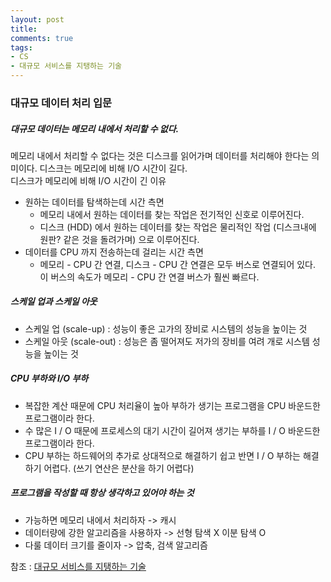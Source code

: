 ```yaml
---
layout: post
title: 
comments: true
tags:
- CS
- 대규모 서비스를 지탱하는 기술
---
```


### 대규모 데이터 처리 입문

##### 대규모 데이터는 메모리 내에서 처리할 수 없다.
메모리 내에서 처리할 수 없다는 것은 디스크를 읽어가며 데이터를 처리해야 한다는 의미이다. 디스크는 메모리에 비해 I/O 시간이 길다.  <br>
디스크가 메모리에 비해 I/O 시간이 긴 이유

* 원하는 데이터를 탐색하는데 시간 측면
	* 메모리 내에서 원하는 데이터를 찾는 작업은 전기적인 신호로 이루어진다.
	* 디스크 (HDD) 에서 원하는 데이터를 찾는 작업은 물리적인 작업 (디스크내에 원판? 같은 것을 돌려가며) 으로 이루어진다.
* 데이터를 CPU 까지 전송하는데 걸리는 시간 측면
	* 메모리 - CPU 간 연결, 디스크 - CPU 간 연결은 모두 버스로 연결되어 있다. 이 버스의 속도가 메모리 - CPU 간 연결 버스가 훨씬 빠르다.

##### 스케일 업과 스케일 아웃

* 스케일 업 (scale-up) : 성능이 좋은 고가의 장비로 시스템의 성능을 높이는 것 <br>
* 스케일 아웃 (scale-out) : 성능은 좀 떨어져도 저가의 장비를 여려 개로 시스템 성능을 높이는 것 <br>

##### CPU 부하와 I/O 부하

* 복잡한 계산 때문에 CPU 처리율이 높아 부하가 생기는 프로그램을 CPU 바운드한 프로그램이라 한다.
* 수 많은 I / O 때문에 프로세스의 대기 시간이 길어져 생기는 부하를 I / O 바운드한 프로그램이라 한다.
* CPU 부하는 하드웨어의 추가로 상대적으로 해결하기 쉽고 반면 I / O 부하는 해결하기 어렵다. (쓰기 연산은 분산을 하기 어렵다)

##### 프로그램을 작성할 때 항상 생각하고 있어야 하는 것

* 가능하면 메모리 내에서 처리하자 -> 캐시
* 데이터량에 강한 알고리즘을 사용하자 -> 선형 탐색 X 이분 탐색 O
* 다룰 데이터 크기를 줄이자 -> 압축, 검색 알고리즘

참조 : [대규모 서비스를 지탱하는 기술](http://book.interpark.com/product/BookDisplay.do?_method=detail&sc.saNo=001&sc.prdNo=207819552&gclid=EAIaIQobChMI5MWYhpbA3wIViamWCh3rQAtiEAYYASABEgJ2-PD_BwE&product2017=true)



